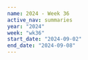```yaml
---
name: 2024 - Week 36
active_nav: summaries
year: "2024"
week: "wk36"
start_date: "2024-09-02"
end_date: "2024-09-08"
---
```

